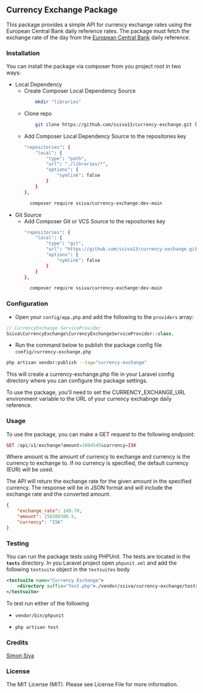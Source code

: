 ## Currency Exchange Package

This package provides a simple API for currency exchange rates using the European Central Bank daily reference rates.
The package must fetch the exchange rate of the day from the [European Central Bank](https://www.ecb.europa.eu/stats/eurofxref/eurofxref-daily.xml) daily reference.

### Installation

You can install the package via composer from you project root in two ways:

- Local Dependency
  - Create Composer Local Dependency Source
    ```bash
        mkdir "libraries"
    ```
  - Clone repo
    ```bash
        git clone https://github.com/ssiva13/currency-exchange.git libraries/currency-exchange
    ```
  - Add Composer Local Dependency Source to the repositories key
    ```bash
    "repositories": {
        "local": {
            "type": "path",
            "url": "./libraries/*",
            "options": {
                "symlink": false
            }
        }
    },
    ```
    ```bash
      composer require ssiva/currency-exchange:dev-main
    ```
- Git Source
    - Add Composer Git or VCS Source to the repositories key
      ```bash
      "repositories": {
          "local": {
              "type": "git",
              "url": "https://github.com/ssiva13/currency-exchange.git",
              "options": {
                  "symlink": false
              }
          }
      },
      ```
      ```bash
        composer require ssiva/currency-exchange:dev-main
      ```

### Configuration

- Open your `config/app.php` and add the following to the `providers` array:

```php
// CurrencyExchange ServiceProvider
Ssiva\CurrencyExchange\CurrencyExchangeServiceProvider::class,
```

- Run the command below to publish the package config file `config/currency-exchange.php`

```bash
php artisan vendor:publish --tag="currency-exchange"
````
This will create a currency-exchange.php file in your Laravel config directory where you can configure the package settings.

To use the package, you'll need to set the CURRENCY_EXCHANGE_URL environment variable to the URL of your currency exchabnge daily reference.

### Usage

To use the package, you can make a GET request to the following endpoint:

```php
GET /api/v1/exchange?amount=1004545&currency=ISK
```

Where amount is the amount of currency to exchange and currency is the currency to exchange to. If no currency is specified, the default currency (EUR) will be used.

The API will return the exchange rate for the given amount in the specified currency. The response will be in JSON format and will include the exchange rate and the converted amount.

```json
{
    "exchange_rate": 149.70,
    "amount": 150380386.5,
    "currency": "ISK"
}
```

### Testing

You can run the package tests using PHPUnit. The tests are located in the **`tests`** directory.
In you Laravel project open `phpunit.xml` and add the following `testsuite` object in the `testsuites` body

```xml
<testsuite name="Currency Exchange">
    <directory suffix="Test.php">./vendor/ssiva/currency-exchange/tests</directory>
</testsuite>
```
To test run either of the following
- `vendor/bin/phpunit`

- `php artisan test`

### Credits
[Simon Siva](https://ssiva13.github.io/)

### License

The MIT License (MIT). Please see License File for more information.
